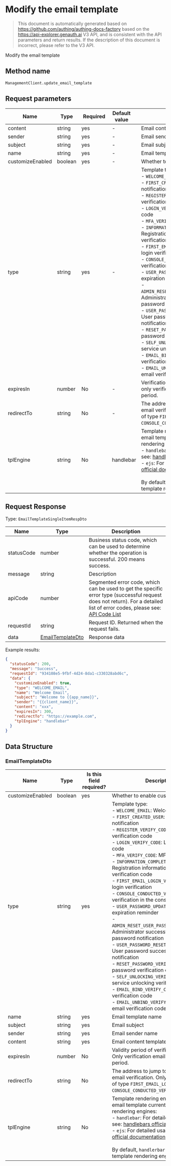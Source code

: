 # Modify the email template

<!--
Warning⚠️:
Do not modify this document directly,
https://github.com/Authing/authing-docs-factory
Use this project to generate
-->

<LastUpdated />

> This document is automatically generated based on https://github.com/authing/authing-docs-factory based on the https://api-explorer.genauth.ai V3 API, and is consistent with the API parameters and return results. If the description of this document is incorrect, please refer to the V3 API.

Modify the email template

## Method name

`ManagementClient.update_email_template`

## Request parameters

| Name             | Type    | <div style="width:80px">Required</div> | <div style="width:60px">Default value</div> | <div style="width:300px">Description</div>                                                                                                                                                                                                                                                                                                                                                                                                                                                                                                                                                                                                                                                                                                                                                                                                                                                                                                                                                                                                                                   | <div style="width:200px">Sample value</div> |
| ---------------- | ------- | -------------------------------------- | ------------------------------------------- | ---------------------------------------------------------------------------------------------------------------------------------------------------------------------------------------------------------------------------------------------------------------------------------------------------------------------------------------------------------------------------------------------------------------------------------------------------------------------------------------------------------------------------------------------------------------------------------------------------------------------------------------------------------------------------------------------------------------------------------------------------------------------------------------------------------------------------------------------------------------------------------------------------------------------------------------------------------------------------------------------------------------------------------------------------------------------------- | ------------------------------------------- |
| content          | string  | yes                                    | -                                           | Email content template                                                                                                                                                                                                                                                                                                                                                                                                                                                                                                                                                                                                                                                                                                                                                                                                                                                                                                                                                                                                                                                       | `xxx`                                       |
| sender           | string  | yes                                    | -                                           | Email sender name                                                                                                                                                                                                                                                                                                                                                                                                                                                                                                                                                                                                                                                                                                                                                                                                                                                                                                                                                                                                                                                            | `{{client_name}}`                           |
| subject          | string  | yes                                    | -                                           | Email subject                                                                                                                                                                                                                                                                                                                                                                                                                                                                                                                                                                                                                                                                                                                                                                                                                                                                                                                                                                                                                                                                | `Welcome to {{app_name}}`                   |
| name             | string  | yes                                    | -                                           | Email template name                                                                                                                                                                                                                                                                                                                                                                                                                                                                                                                                                                                                                                                                                                                                                                                                                                                                                                                                                                                                                                                          | `Welcome email`                             |
| customizeEnabled | boolean | yes                                    | -                                           | Whether to enable custom templates                                                                                                                                                                                                                                                                                                                                                                                                                                                                                                                                                                                                                                                                                                                                                                                                                                                                                                                                                                                                                                           | `true`                                      |
| type             | string  | yes                                    | -                                           | Template type:<br>- `WELCOME_EMAIL`: Welcome email<br>- `FIRST_CREATED_USER`: First created user notification<br>- `REGISTER_VERIFY_CODE`: Registration verification code<br>- `LOGIN_VERIFY_CODE`: Login verification code<br>- `MFA_VERIFY_CODE`: MFA verification code<br>- `INFORMATION_COMPLETION_VERIFY_CODE`: Registration information completion verification code<br>- `FIRST_EMAIL_LOGIN_VERIFY`: First email login verification<br>- `CONSOLE_CONDUCTED_VERIFY`: Initiate email verification in the console<br>- `USER_PASSWORD_UPDATE_REMIND`: User expiration reminder<br>- `ADMIN_RESET_USER_PASSWORD_NOTIFICATION`: Administrator successfully resets user password notification<br>- `USER_PASSWORD_RESET_NOTIFICATION`: User password successfully reset notification<br>- `RESET_PASSWORD_VERIFY_CODE`: Reset password verification code<br>- `SELF_UNLOCKING_VERIFY_CODE`: Self-service unlocking verification code<br>- `EMAIL_BIND_VERIFY_CODE`: Binding email verification code<br>- `EMAIL_UNBIND_VERIFY_CODE`: Unbinding email verification code<br> | `WELCOME_EMAIL`                             |
| expiresIn        | number  | No                                     | -                                           | Verification code/email validity period, only verification emails have validity period.                                                                                                                                                                                                                                                                                                                                                                                                                                                                                                                                                                                                                                                                                                                                                                                                                                                                                                                                                                                      | `300`                                       |
| redirectTo       | string  | No                                     | -                                           | The address to jump to after completing email verification. Only valid for templates of type `FIRST_EMAIL_LOGIN_VERIFY` and `CONSOLE_CONDUCTED_VERIFY`.                                                                                                                                                                                                                                                                                                                                                                                                                                                                                                                                                                                                                                                                                                                                                                                                                                                                                                                      | `https://example.com`                       |
| tplEngine        | string  | No                                     | handlebar                                   | Template rendering engine. GenAuth email template currently supports two rendering engines:<br>- `handlebar`: For detailed usage, please see: [handlebars official documentation](https://handlebarsjs.com/)<br>- `ejs`: For detailed usage, please see: [ejs official documentation](https://ejs.co/)<br><br>By default, `handlerbar` will be used as the template rendering engine. <br>                                                                                                                                                                                                                                                                                                                                                                                                                                                                                                                                                                                                                                                                                   | `handlebar`                                 |

## Request Response

Type: `EmailTemplateSingleItemRespDto`

| Name       | Type                                             | Description                                                                                                                                                                                                                                                                                                                                         |
| ---------- | ------------------------------------------------ | --------------------------------------------------------------------------------------------------------------------------------------------------------------------------------------------------------------------------------------------------------------------------------------------------------------------------------------------------- |
| statusCode | number                                           | Business status code, which can be used to determine whether the operation is successful. 200 means success.                                                                                                                                                                                                                                        |
| message    | string                                           | Description                                                                                                                                                                                                                                                                                                                                         |
| apiCode    | number                                           | Segmented error code, which can be used to get the specific error type (successful request does not return). For a detailed list of error codes, please see: [API Code List](https://api-explorer.genauth.ai/?tag=group/%E5%BC%80%E5%8F%91%E5%87%86%E5%A4%87#tag/%E5%BC%80%E5%8F%91%E5%87%86%E5%A4%87/%E9%94%99%E8%AF%AF%E5%A4%84%E7%90%86/apiCode) |
| requestId  | string                                           | Request ID. Returned when the request fails.                                                                                                                                                                                                                                                                                                        |
| data       | <a href="#EmailTemplateDto">EmailTemplateDto</a> | Response data                                                                                                                                                                                                                                                                                                                                       |

Example results:

```json
{
  "statusCode": 200,
  "message": "Success",
  "requestId": "934108e5-9fbf-4d24-8da1-c330328abd6c",
  "data": {
    "customizeEnabled": true,
    "type": "WELCOME_EMAIL",
    "name": "Welcome Email",
    "subject": "Welcome to {{app_name}}",
    "sender": "{{client_name}}",
    "content": "xxx",
    "expiresIn": 300,
    "redirectTo": "https://example.com",
    "tplEngine": "handlebar"
  }
}
```

## Data Structure

### <a id="EmailTemplateDto"></a> EmailTemplateDto

| Name             | Type    | <div style="width:80px">Is this field required?</div> | <div style="width:300px">Description</div>                                                                                                                                                                                                                                                                                                                                                                                                                                                                                                                                                                                                                                                                                                                                                                                                                                                                                                                                                                                                                                   | <div style="width:200px">Sample value</div> |
| ---------------- | ------- | ----------------------------------------------------- | ---------------------------------------------------------------------------------------------------------------------------------------------------------------------------------------------------------------------------------------------------------------------------------------------------------------------------------------------------------------------------------------------------------------------------------------------------------------------------------------------------------------------------------------------------------------------------------------------------------------------------------------------------------------------------------------------------------------------------------------------------------------------------------------------------------------------------------------------------------------------------------------------------------------------------------------------------------------------------------------------------------------------------------------------------------------------------- | ------------------------------------------- |
| customizeEnabled | boolean | yes                                                   | Whether to enable custom templates                                                                                                                                                                                                                                                                                                                                                                                                                                                                                                                                                                                                                                                                                                                                                                                                                                                                                                                                                                                                                                           | `true`                                      |
| type             | string  | yes                                                   | Template type:<br>- `WELCOME_EMAIL`: Welcome email<br>- `FIRST_CREATED_USER`: First created user notification<br>- `REGISTER_VERIFY_CODE`: Registration verification code<br>- `LOGIN_VERIFY_CODE`: Login verification code<br>- `MFA_VERIFY_CODE`: MFA verification code<br>- `INFORMATION_COMPLETION_VERIFY_CODE`: Registration information completion verification code<br>- `FIRST_EMAIL_LOGIN_VERIFY`: First email login verification<br>- `CONSOLE_CONDUCTED_VERIFY`: Initiate email verification in the console<br>- `USER_PASSWORD_UPDATE_REMIND`: User expiration reminder<br>- `ADMIN_RESET_USER_PASSWORD_NOTIFICATION`: Administrator successfully resets user password notification<br>- `USER_PASSWORD_RESET_NOTIFICATION`: User password successfully reset notification<br>- `RESET_PASSWORD_VERIFY_CODE`: Reset password verification code<br>- `SELF_UNLOCKING_VERIFY_CODE`: Self-service unlocking verification code<br>- `EMAIL_BIND_VERIFY_CODE`: Binding email verification code<br>- `EMAIL_UNBIND_VERIFY_CODE`: Unbinding email verification code<br> | WELCOME_EMAIL                               |
| name             | string  | yes                                                   | Email template name                                                                                                                                                                                                                                                                                                                                                                                                                                                                                                                                                                                                                                                                                                                                                                                                                                                                                                                                                                                                                                                          | `Welcome email`                             |
| subject          | string  | yes                                                   | Email subject                                                                                                                                                                                                                                                                                                                                                                                                                                                                                                                                                                                                                                                                                                                                                                                                                                                                                                                                                                                                                                                                | `Welcome to {{app_name}}`                   |
| sender           | string  | yes                                                   | Email sender name                                                                                                                                                                                                                                                                                                                                                                                                                                                                                                                                                                                                                                                                                                                                                                                                                                                                                                                                                                                                                                                            | `{{client_name}}`                           |
| content          | string  | yes                                                   | Email content template                                                                                                                                                                                                                                                                                                                                                                                                                                                                                                                                                                                                                                                                                                                                                                                                                                                                                                                                                                                                                                                       | `xxx`                                       |
| expiresIn        | number  | No                                                    | Validity period of verification code/email. Only verification emails have validity period.                                                                                                                                                                                                                                                                                                                                                                                                                                                                                                                                                                                                                                                                                                                                                                                                                                                                                                                                                                                   | `300`                                       |
| redirectTo       | string  | No                                                    | The address to jump to after completing email verification. Only valid for templates of type `FIRST_EMAIL_LOGIN_VERIFY` and `CONSOLE_CONDUCTED_VERIFY`.                                                                                                                                                                                                                                                                                                                                                                                                                                                                                                                                                                                                                                                                                                                                                                                                                                                                                                                      | `https://example.com`                       |
| tplEngine        | string  | No                                                    | Template rendering engine. GenAuth email template currently supports two rendering engines:<br>- `handlebar`: For detailed usage, please see: [handlebars official documentation](https://handlebarsjs.com/)<br>- `ejs`: For detailed usage, please see: [ejs official documentation](https://ejs.co/)<br><br>By default, `handlerbar` will be used as the template rendering engine. <br>                                                                                                                                                                                                                                                                                                                                                                                                                                                                                                                                                                                                                                                                                   | handlebar                                   |
